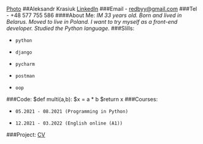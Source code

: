 [Photo](D:/programs/Rollingsschool/img/photo.jpg)
##Aleksandr Krasiuk
[LinkedIn](https://www.linkedin.com/in/alexandr-krasiuk/)
###Email - redbyy@gmail.com
###Tel - +48 577 755 586
####About Me:
*IM 33 years old. Born and lived in Belarus. Moved to live in Poland. I want to try myself as a front-end developer. Studied the Python language.*
###Slills:
+     python
+     django
+     pycharm
+     postman
+     oop
###Code:
$def multi(a,b):
$x = a * b
$return x
###Courses:
+     05.2021 - 08.2021 (Programming in Python)
+     12.2021 - 03.2022 (English online (A1))
###Project:
[CV](https://github.com/MipyMip/rsschool-cv/blob/gh-pages/cv.md)